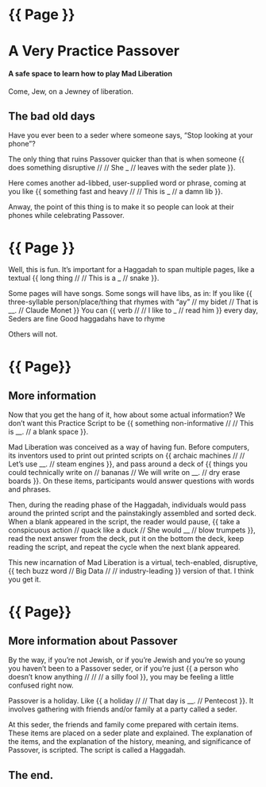 ﻿# {{ Page }}
# A Very Practice Passover
#### A safe space to learn how to play Mad Liberation
Come, Jew, on a Jewney of liberation.


## The bad old days
Have you ever been to a seder where someone says, “Stop looking at your phone”?


The only thing that ruins Passover quicker than that is when someone {{ does something disruptive //  // She _ // leaves with the seder plate }}.


Here comes another ad-libbed, user-supplied word or phrase, coming at you like {{ something fast and heavy // // This is _ // a damn lib }}.


Anway, the point of this thing is to make it so people can look at their phones while celebrating Passover.
# {{ Page }}
Well, this is fun. It’s important for a Haggadah to span multiple pages, like a textual {{ long thing // // This is a _ // snake }}.


Some pages will have songs. Some songs will have libs, as in:
    If you like
    {{ three-syllable person/place/thing that rhymes with “ay” // my bidet // That is __. // Claude Monet }}
    You can {{ verb // // I like to _ // read him }} every day,
    Seders are fine
    Good haggadahs have to rhyme


Others will not.
# {{ Page}} 
## More information
Now that you get the hang of it, how about some actual information? We don’t want this Practice Script to be {{ something non-informative // // This is __. // a blank space }}.


Mad Liberation was conceived as a way of having fun. Before computers, its inventors used to print out printed scripts on {{ archaic machines //  // Let’s use __. // steam engines }}, and pass around a deck of {{ things you could technically write on // bananas // We will write on __. // dry erase boards  }}. On these items, participants would answer questions with words and phrases.


Then, during the reading phase of the Haggadah, individuals would pass around the printed script and the painstakingly assembled and sorted deck. When a blank appeared in the script, the reader would pause, {{ take a conspicuous action // quack like a duck // She would __ // blow trumpets }}, read the next answer from the deck, put it on the bottom the deck, keep reading the script, and repeat the cycle when the next blank appeared.


This new incarnation of Mad Liberation is a virtual, tech-enabled, disruptive, {{ tech buzz word //  Big Data //  // industry-leading }} version of that. I think you get it.
# {{ Page}}
## More information about Passover
By the way, if you’re not Jewish, or if you’re Jewish and you’re so young you haven’t been to a Passover seder, or if you’re just {{ a person who doesn’t know anything // // // a silly fool }}, you may be feeling a little confused right now.


Passover is a holiday. Like {{ a holiday // // That day is __. // Pentecost }}. It involves gathering with friends and/or family at a party called a seder.


At this seder, the friends and family come prepared with certain items. These items are placed on a seder plate and explained. The explanation of the items, and the explanation of the history, meaning, and significance of Passover, is scripted. The script is called a Haggadah.


## The end.